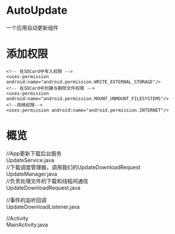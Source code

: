 # AutoUpdate
  一个应用自动更新组件
# 添加权限
    <!-- 在SDCard中写入权限 -->
    <uses-permission android:name="android.permission.WRITE_EXTERNAL_STORAGE"/>
    <!-- 在SDCard中创建与删除文件权限 -->
    <uses-permission android:name="android.permission.MOUNT_UNMOUNT_FILESYSTEMS"/>
    <!--网络权限-->
    <uses-permission android:name="android.permission.INTERNET"/>
# 概览
  //App更新下载后台服务   
  UpdateService.java   
  //下载调度管理器，调用我们的UpdateDownloadRequest    
  UpdateManager.java       
  //负责处理文件的下载和线程间通信       
  UpdateDownloadRequest.java    
  
  //事件的监听回调    
  UpdateDownloadListener.java   
  
  //Activity   
  MainActivity.java   
  
